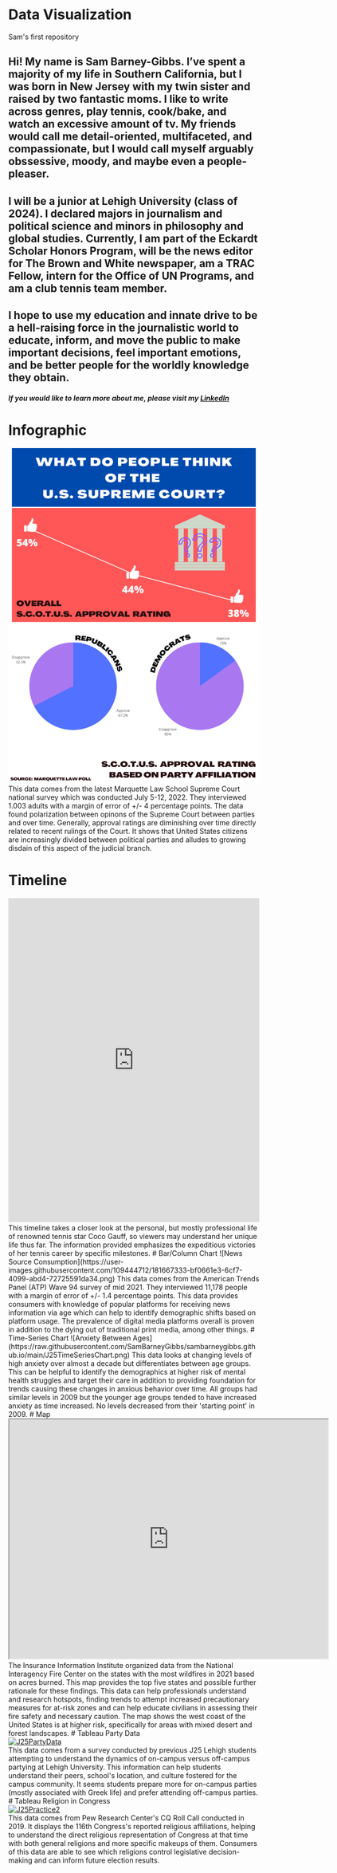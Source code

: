# Data Visualization
Sam's first repository
## Hi! My name is Sam Barney-Gibbs. I’ve spent a majority of my life in Southern California, but I was born in New Jersey with my twin sister and raised by two fantastic moms. I like to write across genres, play tennis, cook/bake, and watch an excessive amount of tv. My friends would call me detail-oriented, multifaceted, and compassionate, but I would call myself arguably obssessive, moody, and maybe even a people-pleaser. 
## I will be a junior at Lehigh University (class of 2024). I declared majors in journalism and political science and minors in philosophy and global studies. Currently, I am part of the Eckardt Scholar Honors Program, will be the news editor for The Brown and White newspaper, am a TRAC Fellow, intern for the Office of UN Programs, and am a club tennis team member.
## I hope to use my education and innate drive to be a hell-raising force in the journalistic world to educate, inform, and move the public to make important decisions, feel important emotions, and be better people for the worldly knowledge they obtain.
##### If you would like to learn more about me, please visit my [LinkedIn](https://www.linkedin.com/in/sambarneygibbs/)
# Infographic 
![Supreme Court Approval](https://github.com/SamBarneyGibbs/DataVisualization/blob/main/J25Visualization.png?raw=true)
This data comes from the latest Marquette Law School Supreme Court national survey which was conducted July 5-12, 2022. They interviewed 1.003 adults with a margin of error of +/- 4 percentage points. The data found polarization between opinons of the Supreme Court between parties and over time. Generally, approval ratings are diminishing over time directly related to recent rulings of the Court. It shows that United States citizens are increasingly divided between political parties and alludes to growing disdain of this aspect of the judicial branch.
# Timeline 
<iframe src='https://cdn.knightlab.com/libs/timeline3/latest/embed/index.html?source=1E7DOfPSu8xmijeNxGkSGPR4HYMJNH_6jeZq-ZS6dJVI&font=Default&lang=en&initial_zoom=2&height=650' width='100%' height='650' webkitallowfullscreen mozallowfullscreen allowfullscreen frameborder='0'></iframe>
This timeline takes a closer look at the personal, but mostly professional life of renowned tennis star Coco Gauff, so viewers may understand her unique life thus far. The information provided emphasizes the expeditious victories of her tennis career by specific milestones. 
# Bar/Column Chart
![News Source Consumption](https://user-images.githubusercontent.com/109444712/181667333-bf0661e3-6cf7-4099-abd4-72725591da34.png)
This data comes from the American Trends Panel (ATP) Wave 94 survey of mid 2021. They interviewed 11,178 people with a margin of error of +/- 1.4 percentage points. This data provides consumers with knowledge of popular platforms for receiving news information via age which can help to identify demographic shifts based on platform usage. The prevalence of digital media platforms overall is proven in addition to the dying out of traditional print media, among other things. 
# Time-Series Chart
![Anxiety Between Ages](https://raw.githubusercontent.com/SamBarneyGibbs/sambarneygibbs.github.io/main/J25TimeSeriesChart.png)
This data looks at changing levels of high anxiety over almost a decade but differentiates between age groups. This can be helpful to identify the demographics at higher risk of mental health struggles and target their care in addition to providing foundation for trends causing these changes in anxious behavior over time. All groups had similar levels in 2009 but the younger age groups tended to have increased anxiety as time increased. No levels decreased from their 'starting point' in 2009.
# Map 
<iframe src="https://www.google.com/maps/d/u/1/embed?mid=1RMIDtj0V2eQsk1qKZPmAa3ywuU_t-lY&ehbc=2E312F" width="640" height="480"></iframe>
The Insurance Information Institute organized data from the National Interagency Fire Center on the states with the most wildfires in 2021 based on acres burned. This map provides the top five states and possible further rationale for these findings. This data can help professionals understand and research hotspots, finding trends to attempt increased precautionary measures for at-risk zones and can help educate civilians in assessing their fire safety and necessary caution. The map shows the west coast of the United States is at higher risk, specifically for areas with mixed desert and forest landscapes. 
# Tableau Party Data
<div class='tableauPlaceholder' id='viz1660520842615' style='position: relative'><noscript><a href='#'><img alt='J25PartyData ' src='https:&#47;&#47;public.tableau.com&#47;static&#47;images&#47;J2&#47;J25TableauPartyData&#47;J25PartyData&#47;1_rss.png' style='border: none' /></a></noscript><object class='tableauViz'  style='display:none;'><param name='host_url' value='https%3A%2F%2Fpublic.tableau.com%2F' /> <param name='embed_code_version' value='3' /> <param name='site_root' value='' /><param name='name' value='J25TableauPartyData&#47;J25PartyData' /><param name='tabs' value='no' /><param name='toolbar' value='yes' /><param name='static_image' value='https:&#47;&#47;public.tableau.com&#47;static&#47;images&#47;J2&#47;J25TableauPartyData&#47;J25PartyData&#47;1.png' /> <param name='animate_transition' value='yes' /><param name='display_static_image' value='yes' /><param name='display_spinner' value='yes' /><param name='display_overlay' value='yes' /><param name='display_count' value='yes' /><param name='language' value='en-US' /><param name='filter' value='publish=yes' /></object></div> <script type='text/javascript'> var divElement = document.getElementById('viz1660520842615'); var vizElement = divElement.getElementsByTagName('object')[0]; if ( divElement.offsetWidth > 800 ) { vizElement.style.width='1000px';vizElement.style.height='827px';} else if ( divElement.offsetWidth > 500 ) { vizElement.style.width='1000px';vizElement.style.height='827px';} else { vizElement.style.width='100%';vizElement.style.height='727px';} var scriptElement = document.createElement('script'); scriptElement.src = 'https://public.tableau.com/javascripts/api/viz_v1.js'; vizElement.parentNode.insertBefore(scriptElement, vizElement); </script>
This data comes from a survey conducted by previous J25 Lehigh students attempting to understand the dynamics of on-campus versus off-campus partying at Lehigh University. This information can help students understand their peers, school's location, and culture fostered for the campus community. It seems students prepare more for on-campus parties (mostly associated with Greek life) and prefer attending off-campus parties. 
# Tableau Religion in Congress
<div class='tableauPlaceholder' id='viz1660527559781' style='position: relative'><noscript><a href='#'><img alt='J25Practice2 ' src='https:&#47;&#47;public.tableau.com&#47;static&#47;images&#47;J2&#47;J25TableauPractice2&#47;J25Practice2&#47;1_rss.png' style='border: none' /></a></noscript><object class='tableauViz'  style='display:none;'><param name='host_url' value='https%3A%2F%2Fpublic.tableau.com%2F' /> <param name='embed_code_version' value='3' /> <param name='site_root' value='' /><param name='name' value='J25TableauPractice2&#47;J25Practice2' /><param name='tabs' value='no' /><param name='toolbar' value='yes' /><param name='static_image' value='https:&#47;&#47;public.tableau.com&#47;static&#47;images&#47;J2&#47;J25TableauPractice2&#47;J25Practice2&#47;1.png' /> <param name='animate_transition' value='yes' /><param name='display_static_image' value='yes' /><param name='display_spinner' value='yes' /><param name='display_overlay' value='yes' /><param name='display_count' value='yes' /><param name='language' value='en-US' /><param name='filter' value='publish=yes' /></object></div> <script type='text/javascript'> var divElement = document.getElementById('viz1660527559781'); var vizElement = divElement.getElementsByTagName('object')[0]; if ( divElement.offsetWidth > 800 ) { vizElement.style.width='1000px';vizElement.style.height='827px';} else if ( divElement.offsetWidth > 500 ) { vizElement.style.width='1000px';vizElement.style.height='827px';} else { vizElement.style.width='100%';vizElement.style.height='727px';} var scriptElement = document.createElement('script'); scriptElement.src = 'https://public.tableau.com/javascripts/api/viz_v1.js'; vizElement.parentNode.insertBefore(scriptElement, vizElement); </script>
This data comes from Pew Research Center's CQ Roll Call conducted in 2019. It displays the 116th Congress's reported religious affiliations, helping to understand the direct religious representation of Congress at that time with both general religions and more specific makeups of them. Consumers of this data are able to see which religions control legislative decision-making and can inform future election results.  
